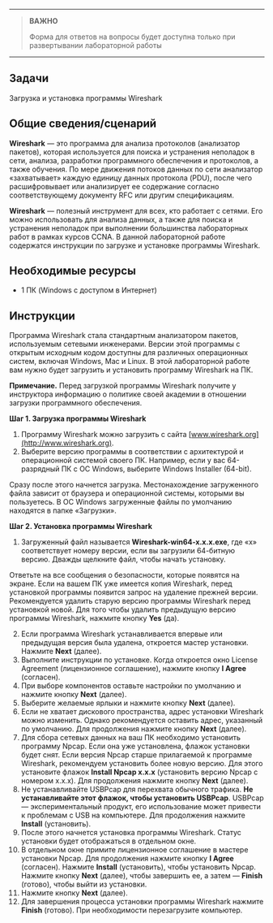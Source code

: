 
---

> **ВАЖНО**
> 
> Форма для ответов на вопросы будет доступна только при развертывании лабораторной работы 

---

## Задачи

Загрузка и установка программы Wireshark

## Общие сведения/сценарий

**Wireshark** — это программа для анализа протоколов (анализатор пакетов), которая используется для поиска и устранения неполадок в сети, анализа, разработки программного обеспечения и протоколов, а также обучения. По мере движения потоков данных по сети анализатор «захватывает» каждую единицу данных протокола (PDU), после чего расшифровывает или анализирует ее содержание согласно соответствующему документу RFC или другим спецификациям.

**Wireshark** — полезный инструмент для всех, кто работает с сетями. Его можно использовать для анализа данных, а также для поиска и устранения неполадок при выполнении большинства лабораторных работ в рамках курсов CCNA. В данной лабораторной работе содержатся инструкции по загрузке и установке программы Wireshark.

## Необходимые ресурсы

-   1 ПК (Windows с доступом в Интернет)

## Инструкции

Программа Wireshark стала стандартным анализатором пакетов, используемым сетевыми инженерами. Версии этой программы с открытым исходным кодом доступны для различных операционных систем, включая Windows, Mac и Linux. В этой лабораторной работе вам нужно будет загрузить и установить программу Wireshark на ПК.

**Примечание.** Перед загрузкой программы Wireshark получите у инструктора информацию о политике своей академии в отношении загрузки программного обеспечения.

**Шаг 1. Загрузка программы Wireshark**

1.  Программу Wireshark можно загрузить с сайта [www.wireshark.org](http://www.wireshark.org).
2.  Выберите версию программы в соответствии с архитектурой и операционной системой своего ПК. Например, если у вас 64-разрядный ПК с ОС Windows, выберите Windows Installer (64-bit).

Сразу после этого начнется загрузка. Местонахождение загруженного файла зависит от браузера и операционной системы, которыми вы пользуетесь. В ОС Windows загруженные файлы по умолчанию находятся в папке «Загрузки».

**Шаг 2. Установка программы Wireshark**

1.  Загруженный файл называется **Wireshark-win64-x.x.x.exe**, где «x» соответствует номеру версии, если вы загрузили 64-битную версию. Дважды щелкните файл, чтобы начать установку.

Ответьте на все сообщения о безопасности, которые появятся на экране. Если на вашем ПК уже имеется копия Wireshark, перед установкой программы появится запрос на удаление прежней версии. Рекомендуется удалить старую версию программы Wireshark перед установкой новой. Для того чтобы удалить предыдущую версию программы Wireshark, нажмите кнопку **Yes** (да).

2.  Если программа Wireshark устанавливается впервые или предыдущая версия была удалена, откроется мастер установки. Нажмите **Next** (далее).
3.  Выполните инструкции по установке. Когда откроется окно License Agreement (лицензионное соглашение), нажмите кнопку **I Agree** (согласен).
4.  При выборе компонентов оставьте настройки по умолчанию и нажмите кнопку **Next** (далее).
5.  Выберите желаемые ярлыки и нажмите кнопку **Next** (далее).
6.  Если не хватает дискового пространства, адрес установки Wireshark можно изменить. Однако рекомендуется оставить адрес, указанный по умолчанию. Для продолжения нажмите кнопку **Next** (далее).
7.  Для сбора сетевых данных на ваш ПК необходимо установить программу Npcap. Если она уже установлена, флажок установки будет снят. Если версия Npcap старше прилагаемой к программе Wireshark, рекомендуем установить более новую версию. Для этого установите флажок **Install Npcap x.x.x** (установить версию Npcap с номером x.x.x). Для продолжения нажмите кнопку **Next** (далее).
8.  Не устанавливайте USBPcap для перехвата обычного трафика. **Не устанавливайте этот флажок, чтобы установить USBPcap**. USBPcap ― экспериментальный продукт, его использование может привести к проблемам с USB на компьютере. Для продолжения нажмите **Install** (установить).
9.  После этого начнется установка программы Wireshark. Статус установки будет отображаться в отдельном окне.
10.  В отдельном окне примите лицензионное соглашение в мастере установки Npcap. Для продолжения нажмите кнопку **I Agree** (согласен). Нажмите **Install** (установить), чтобы установить Npcap. Нажмите кнопку **Next** (далее), чтобы завершить ее, а затем ― **Finish** (готово), чтобы выйти из установки.
11. Нажмите кнопку **Next** (далее).
12. Для завершения процесса установки программы Wireshark нажмите **Finish** (готово). При необходимости перезагрузите компьютер.
